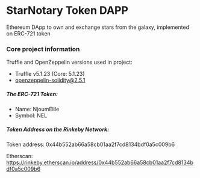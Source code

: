 # StarNotary Token DAPP
Ethereum DApp to own and exchange stars from the galaxy, implemented on ERC-721 token
### Core project information
Truffle and OpenZeppelin versions used in project:
  * Truffle v5.1.23 (Core: 5.1.23)
  * openzeppelin-solidity@2.5.1
##### The ERC-721 Token: 
  * Name: NjoumElile
  * Symbol: NEL
##### Token Address on the Rinkeby Network:
Token address: 0x44b552ab66a58cb01aa2f7cd8134bdf0a5c009b6

Etherscan: https://rinkeby.etherscan.io/address/0x44b552ab66a58cb01aa2f7cd8134bdf0a5c009b6
